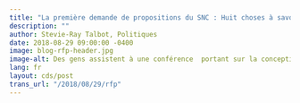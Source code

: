 ```yaml
---
title: "La première demande de propositions du SNC : Huit choses à savoir"
description: ""
author: Stevie-Ray Talbot, Politiques
date: 2018-08-29 09:00:00 -0400
image: blog-rfp-header.jpg
image-alt: Des gens assistent à une conférence  portant sur la conception au sein du gouvernement.
lang: fr
layout: cds/post
trans_url: "/2018/08/29/rfp"
---
```


